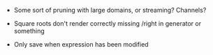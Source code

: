 - Some sort of pruning with large domains, or streaming? Channels?

- Square roots don't render correctly missing /right in generator or something

- Only save when expression has been modified
